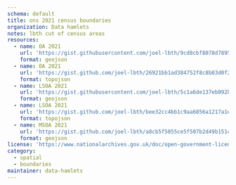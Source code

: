 ```yaml
---
schema: default
title: ons 2021 census boundaries
organization: Data hamlets
notes: lbth cut of census areas
resources:
  - name: OA 2021
    url: 'https://gist.githubusercontent.com/joel-lbth/9cd8cbf8078d78954bb011a0927001a3/raw/cc247b708b2e52c549c03af5923b9dc8d3eec5af/lbth_oa21.geojson'
    format: geojson
  - name: OA 2021
    url: 'https://gist.github.com/joel-lbth/26921bb1ad384752f8c8b03d0f2ec66b/raw/dda37c34103d763d8d0ae2930902615d1b624c15/lbth_oa21.topo.json'
    format: topojson
  - name: LSOA 2021
    url: 'https://gist.githubusercontent.com/joel-lbth/5c1a6de137eb092bff61e82bd37996aa/raw/8ef694d6ddca99ff17353c2391f85f0309382017/lbth_lsoa21_full.geojson'
    format: geojson
  - name: LSOA 2021
    url: 'https://gist.github.com/joel-lbth/bee32cc4bb1c9aa6856a1217a1e840df/raw/d79a01730fcd2e27677f7723c54844e4dda1a108/lbth-lsoa-21.topo.json'
    format: topojson
  - name: MSOA 2021
    url: 'https://gist.github.com/joel-lbth/a8cb5f5055ce5f507b2d49b151ca19de/raw/7cfb11258d3db1bdd6fb829965d079578b039017/lbth_msoa21_full.geojson'
    format: geojson
license: 'https://www.nationalarchives.gov.uk/doc/open-government-licence/version/3/'
category:
  - spatial
  - boundaries
maintainer: data-hamlets
---
```

